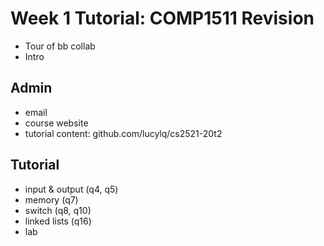 # Week 1 Tutorial: COMP1511 Revision

- Tour of bb collab
- Intro

## Admin
- email
- course website
- tutorial content: github.com/lucylq/cs2521-20t2

## Tutorial
- input & output (q4, q5)
- memory (q7)
- switch (q8, q10)
- linked lists (q16)
- lab
